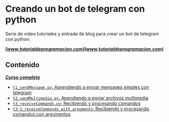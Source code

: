 # Creando un bot de telegram con python

Serie de video tutoriales y entrada de blog para crear un bot de telegram con python.

***[www.tutorialdeprogramacion.com](www.tutorialdeprogramacion.com)***

## Contenido

***[Curso completo](https://tutorialdeprogramacion.com/minicurso-crear-un-bot-de-telegram-con-python/)***

- [```t1_sendMessage.py```: Aprendiendo a enviar mensages simples con telegram](https://tutorialdeprogramacion.com/1-creando-bot-de-telegram-con-python-hola-mundo/)
- [```t2_sendMultimedia.py```: Apendiendo a enviar archivos multimedia](https://tutorialdeprogramacion.com/python-telegram-bot-cap-2-como-enviar-un-archivos-multimedia-con-un-bot-de-telegram/)
- [```t3_receiveCommands.py```: Recibiendo y procesando comandos](https://tutorialdeprogramacion.com/3-creando-bot-de-telegram-con-python-respondiendo-comandos/)
- [```t3-1_receiveCommands_with_arguments```: Recibiendo y procesando comandos con argumentos](https://tutorialdeprogramacion.com/creando-bot-de-telegram-comandos-con-argumentos/)